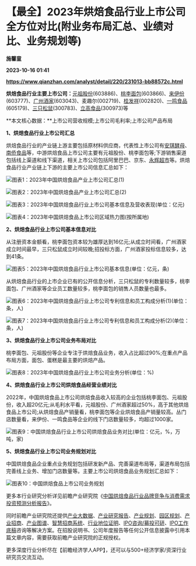 # 【最全】2023年烘焙食品行业上市公司全方位对比(附业务布局汇总、业绩对比、业务规划等)
**施馨童**

**2023-10-16 01:41**

**https://www.qianzhan.com/analyst/detail/220/231013-bb88572c.html**

**烘焙食品行业主要上市公司：**[元祖股份](https://stock.qianzhan.com/hs/zhengquan_603886.SH.html)(603886)、[桃李面包](https://stock.qianzhan.com/hs/zhengquan_603866.SH.html)(603866)、[来伊份](https://stock.qianzhan.com/hs/zhengquan_603777.SH.html)(603777)、[广州酒家](https://stock.qianzhan.com/hs/zhengquan_603043.SH.html)(603043)、麦趣尔(002719)、[桂发祥](https://stock.qianzhan.com/hs/zhengquan_002820.SZ.html)(002820)、[一鸣食品](https://stock.qianzhan.com/hs/zhengquan_605179.SH.html)(605179)、[三只松鼠](https://stock.qianzhan.com/hs/zhengquan_300783.SZ.html)(300783)、[立高食品](https://stock.qianzhan.com/hs/zhengquan_300973.SZ.html)(300973)等

**本文核心数据：**上市公司营收规模;上市公司毛利率;上市公司产品布局

**1、烘焙食品行业上市公司汇总**

烘焙食品行业的产业链上游主要包括原材料供应商，代表性上市公司有[安琪酵母](https://stock.qianzhan.com/hs/zhengquan_600298.SH.html)、[南侨食品](https://stock.qianzhan.com/hs/zhengquan_605339.SH.html)等，中游烘焙食品上市公司主要有元祖股份、桃李面包等;下游销售渠道包括线上渠道和线下渠道，相关上市公司包括阿里巴巴、京东、[永辉超市](https://stock.qianzhan.com/hs/zhengquan_601933.SH.html)等。烘焙食品行业产业链上下游的主要上市公司信息汇总如下：

![图表1：2023年中国烘焙食品产业上市公司汇总(1)](https://img3.qianzhan.com/news/202310/13/20231013-5250c38b9bba817b.png)

![图表2：2023年中国烘焙食品产业上市公司汇总(2)](https://img3.qianzhan.com/news/202310/13/20231013-25a8d778ff524bfc.png)

![图表3：2023年中国烘焙食品行业上市公司基本信息及营收表现(单位：亿元)](https://img3.qianzhan.com/news/202310/13/20231013-ec5ebc7ec5aac73d.png)

![图表4：2023年中国烘焙食品上市公司区域热力图(按所属地)](https://img3.qianzhan.com/news/202310/13/20231013-5b97cdccf44a61e0.png)

**2、烘焙食品行业上市公司基本信息对比**

从注册资本金额看，桃李面包资本较为雄厚达到16亿元;从成立时间看，广州酒家成立时间最早，三只松鼠成立时间较晚;招投标方面，广州酒家投标信息较多，达到41条。

![图表5：2023年中国烘焙食品行业上市公司基本信息(单位：亿元，条)](https://img3.qianzhan.com/news/202310/13/20231013-88e63f0c43e86549.png)

从烘焙食品行业的上市企业已有的公开信息分析，三只松鼠的专利数量较多，桃李面包、广州酒家等企业员工数量较多，桃李面包的销售人员数量也最多。

![图表6：2023年中国烘焙食品行业上市公司专利信息和员工构成分析(1)(单位：条，人)](https://img3.qianzhan.com/news/202310/13/20231013-7aed5d7383af8c56.png)

![图表7：2023年中国烘焙食品行业上市公司专利信息和员工构成分析(2)(单位：条，人)](https://img3.qianzhan.com/news/202310/13/20231013-c9a83e7910e4ac03.png)

**3、烘焙食品行业上市公司业务布局对比**

桃李面包、元祖股份等企业专注于烘焙食品业务，收入占比超过90%;在重点产品布局方面，面包、蛋糕是最主要的烘焙产品。

![图表8：2023年中国烘焙食品行业上市公司业务分析(单位：%)](https://img3.qianzhan.com/news/202310/13/20231013-71b66a6a0ec5fa87.png)

**4、烘焙食品行业上市公司烘焙食品经营业绩对比**

2022年，中国烘焙食品上市公司烘焙食品收入较高的企业包括桃李面包、元祖股份，收入超20亿元;从毛利水平看，元祖股份、广州酒家超过50%，高于其他烘焙食品上市公司;从烘焙食品产销量看，桃李面包等企业烘焙食品产销量较高。丛门店数量看，来伊份、一鸣食品等企业的线下门店数量较多，均超过1000家。

![图表9：中国烘焙食品行业上市公司烘焙食品业务对比(单位：亿元，%，万吨，家)](https://img3.qianzhan.com/news/202310/13/20231013-ac02a3611376b387.png)

**5、****烘焙食品****行业上市公司业务规划对比**

中国烘焙食品企业重点业务规划包括研发新产品、完善渠道布局等，渠道布局包括完善线上业务、增加门店数量等。主要上市公司烘焙食品业务规划汇总如下：

![图表10：中国烘焙食品上市公司业务规划](https://img3.qianzhan.com/news/202310/13/20231013-574792901ac0933f.png)

更多本行业研究分析详见前瞻产业研究院《[中国烘焙食品行业品牌竞争与消费需求投资预测分析报告](https://bg.qianzhan.com/report/detail/40534035b1614513.html)》。

同时前瞻产业研究院还提供[产业大数据](https://d.qianzhan.com/)、[产业研究报告](https://bg.qianzhan.com/report/hotlist/)、[产业规划](https://f.qianzhan.com/chanyeguihua2/)、[园区规划](https://f.qianzhan.com/yuanqu/)、[产业招商](https://f.qianzhan.com/chanyezhaoshang/)、[产业图谱](https://bg.qianzhan.com/report/lianglian/)、[智慧招商系统](https://z.qianzhan.com/)、[行业地位证明](https://bg.qianzhan.com/report/qyppcs)、[IPO咨询/募投可研](https://ipo.qianzhan.com/mutou/)、[IPO工作底稿](https://ipo.qianzhan.com/digao/)咨询等解决方案。在招股说明书、公司年度报告等任何公开信息披露中引用本篇文章内容，需要获取前瞻产业研究院的正规授权。

更多深度行业分析尽在【前瞻经济学人APP】，还可以与500+经济学家/资深行业研究员交流互动。
